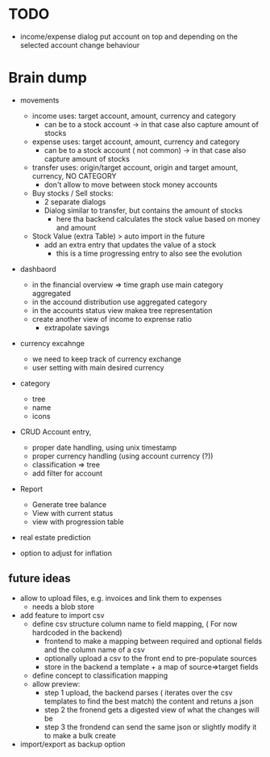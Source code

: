 # TODO
* income/expense dialog put account on top and depending on the selected account change behaviour


# Brain dump

* movements
  * income uses:  target account, amount, currency and category
    * can be to a stock account -> in that case also capture amount of stocks
  * expense uses: target account, amount, currency and category
    * can be to a stock account ( not common) -> in that case also capture amount of stocks
  * transfer uses: origin/target account, origin and target amount, currency, NO CATEGORY
    * don't allow to move between stock money accounts
  * Buy stocks / Sell stocks:
    * 2 separate dialogs
    * Dialog similar to transfer, but contains the amount of stocks
      * here tha backend calculates the stock value based on money and amount
  * Stock Value (extra Table) > auto import in the future
    * add an extra entry that updates the value of a stock
      * this is a time progressing entry to also see the evolution
  

* dashbaord
  * in the financial overview => time graph use main category aggregated
  * in the accound distribution use aggregated category
  * in the accounts status view makea  tree representation
  * create another view of income to exprense ratio
    * extrapolate savings
* currency excahnge
  * we need to keep track of currency exchange 
  * user setting with main desired currency
* category
  * tree
  * name
  * icons
* CRUD Account entry, 
  * proper date handling, using unix timestamp
  * proper currency handling (using account currency (?))
  * classification => tree  
  * add filter for account
* Report
  * Generate tree balance
  * View with current status
  * view with progression table
* real estate prediction
* option to adjust for inflation


## future ideas
* allow to upload files, e.g. invoices and link them to expenses
  * needs a blob store
* add feature to import csv  
  * define csv structure column name to field mapping, ( For now hardcoded in the backend) 
    * frontend to make a mapping between required and optional fields and the column name of a csv
    * optionally upload a csv to the front end to pre-populate sources
    * store in the backend a template + a map of source=>target fields
  * define concept to classification mapping
  * allow preview:
    * step 1 upload, the backend parses ( iterates over the csv templates to find the best match) 
      the content and retuns a json
    * step 2 the fronend gets a digested view of what the changes will be
    * step 3 the frondend can send the same json or slightly modify it to make a bulk create
* import/export as backup option